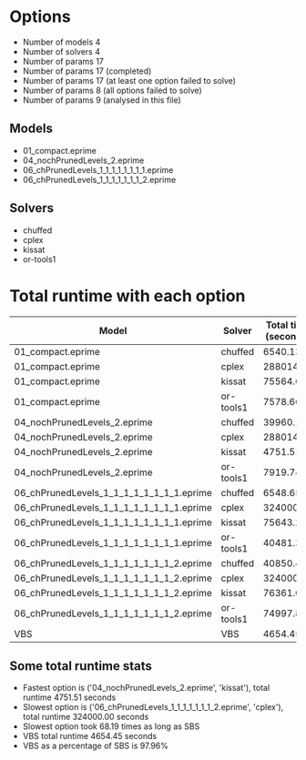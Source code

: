 

# Options


- Number of models         4
- Number of solvers        4
- Number of params        17
- Number of params        17 (completed)
- Number of params        17 (at least one option failed to solve)
- Number of params         8 (all options failed to solve)
- Number of params         9 (analysed in this file)


## Models


 - 01_compact.eprime
 - 04_nochPrunedLevels_2.eprime
 - 06_chPrunedLevels_1_1_1_1_1_1_1_1.eprime
 - 06_chPrunedLevels_1_1_1_1_1_1_1_2.eprime


## Solvers


 - chuffed
 - cplex
 - kissat
 - or-tools1


# Total runtime with each option


 | Model | Solver | Total time (seconds) | 
 | -- | -- | -- | 
 | 01_compact.eprime | chuffed | 6540.13 | 
 | 01_compact.eprime | cplex | 288014.90 | 
 | 01_compact.eprime | kissat | 75564.64 | 
 | 01_compact.eprime | or-tools1 | 7578.66 | 
 | 04_nochPrunedLevels_2.eprime | chuffed | 39960.17 | 
 | 04_nochPrunedLevels_2.eprime | cplex | 288014.15 | 
 | 04_nochPrunedLevels_2.eprime | kissat | 4751.51 | 
 | 04_nochPrunedLevels_2.eprime | or-tools1 | 7919.74 | 
 | 06_chPrunedLevels_1_1_1_1_1_1_1_1.eprime | chuffed | 6548.65 | 
 | 06_chPrunedLevels_1_1_1_1_1_1_1_1.eprime | cplex | 324000.00 | 
 | 06_chPrunedLevels_1_1_1_1_1_1_1_1.eprime | kissat | 75643.28 | 
 | 06_chPrunedLevels_1_1_1_1_1_1_1_1.eprime | or-tools1 | 40481.39 | 
 | 06_chPrunedLevels_1_1_1_1_1_1_1_2.eprime | chuffed | 40850.48 | 
 | 06_chPrunedLevels_1_1_1_1_1_1_1_2.eprime | cplex | 324000.00 | 
 | 06_chPrunedLevels_1_1_1_1_1_1_1_2.eprime | kissat | 76361.64 | 
 | 06_chPrunedLevels_1_1_1_1_1_1_1_2.eprime | or-tools1 | 74997.87 | 
 | VBS | VBS | 4654.45 | 


## Some total runtime stats


 - Fastest option is ('04_nochPrunedLevels_2.eprime', 'kissat'), total runtime 4751.51 seconds
 - Slowest option is ('06_chPrunedLevels_1_1_1_1_1_1_1_2.eprime', 'cplex'), total runtime 324000.00 seconds
 - Slowest option took 68.19 times as long as SBS
 - VBS total runtime 4654.45 seconds
 - VBS as a percentage of SBS is 97.96%
